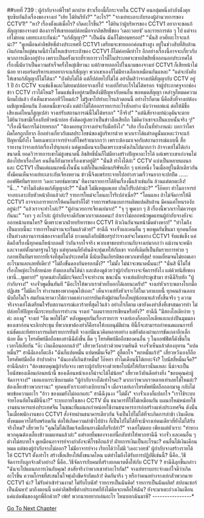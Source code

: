##บทที่ 739 : ผู้กำกับจางพิโรธ!
ตกบ่าย
ข่าวเรื่องนี้ก็กระจายใน CCTV
คนกลุ่มหนึ่งกำลังนั่งคุยซุบซิบกันถึงเรื่องของจางเย่
"เฮ้ย ได้ยินรึยัง?"
"อะไร?"
"จางเย่ทะเลาะกับรองผู้อำนวยการของ CCTV1!"
"หา? เรื่องตั้งแต่เมื่อไร? เกิดอะไรขึ้น?"
"ได้ยินว่าผู้บริหารของ CCTV1 อยากจะขอแก้สัญญาของจางเย่ ต้องการให้เขายอมปล่อยมือจากลิขสิทธิ์ของ ‘เดอะวอยซ์’ และรายการต่อ ๆ ไป แต่จางเย่ไม่ยอม เลยทะเลาะกันน่ะ"
"แก้สัญญา?"
"เป็นฉัน ฉันก็ไม่ยอมหรอก!"
"นั่นสิ อาศัยอะไรจะแก้น่ะ?"
"ดูเหมือนค่าลิขสิทธิ์ต่างประเทศที่ CCTV1 เตรียมจะขายออกค่อนข้างสูง อยู่ในช่วงสิบยี่สิบล้าน เงินก้อนใหญ่ขนาดนี้ถ้าไม่ไหลเข้ากระเป๋าของ CCTV1 ก็ไม่ค่อยดีเท่าไร อีกอย่างเรื่องนี้อาจจะเกี่ยวกับพวกการเมืองอยู่บ้าง เพราะเป็นครั้งแรกที่รายการวาไรตี้ในประเทศจะขายลิขสิทธิ์ออกนอกประเทศได้ เรื่องนี้นับว่าเป็นความสำเร็จครั้งใหญ่เชียวนะ แต่ถ้าขายออกไปในนามของจางเย่ CCTV1 ก็เสียหน้าไม่น้อย ทางบอร์ดบริหารเลยอยากจะแก้สัญญา พวกเขาเองก็ไม่มีทางเลือกเหมือนกันแหละ"
"แต่จะบังคับให้เขาแก้สัญญาก็ไม่ได้นา"
"บังคับไม่ได้ แต่ก็ปล่อยไปไม่ได้ อย่าลืมสิว่าจางเย่มีสัญญากับ CCTV อยู่ 1 ปี ถ้า CCTV จะแช่แข็งและไม่ยอมปล่อยจางเย่ไป จางเย่ก็ทำอะไรไม่ได้หรอก จำผู้ประกาศจูจากช่องข่าว CCTV เราได้ไหม? โดนแช่แข็งอยู่สามปีหลังมีปัญหากับคนอื่น พอหมดสัญญา เหล่าจูก็หมดความนิยมไปแล้ว ยังเห็นเขาออกทีวีไหมล่ะ? ไม่รู้เขาไปทำอะไรแล้วตอนนี้ อย่างไรก็ตาม นี่คือสิ่งที่จางเย่ต้องเผชิญเหมือนกัน ถึงตอนนี้เขาจะดัง แต่ถ้าไม่ได้ออกรายการอะไรสักอย่าง นับว่าจบเห่แน่ ต่อให้มีชื่อเสียงแค่ไหนก็สูญเปล่า จางเย่รับสถานการณ์นี้ไม่ได้หรอก"
"ก็จริง!"
"แต่นิสัยจางเย่น่ะดุดันจะตาย ได้ยินว่าเขามีเรื่องกับหัวหน้าบ่อย ยังคิดอยู่เลยว่าเป็นข่าวลือเสียอีก ไม่คิดว่าเขาจะเป็นแบบนั้นจริง ๆ!"
"เรื่องนี้จัดการไม่ง่ายหรอก"
"ต้องคอยดูว่าจางเย่จะรับมือยังไง"
"เฮ้อ เรื่องในที่ทำงานน่ะ บอกว่าใครผิดใครถูกก็ยาก อีกอย่างเกี่ยวกับผลประโยชน์ของผู้บริหารด้วย พวกเราได้แต่รอดูนั่นแหละว่าจะแก้ปัญหานี้ยังไง โดยเฉพาะอาจารย์จางที่โชคร้ายมากกว่า เพราะต้องมาเจอกับสถานการณ์แบบนี้ สื่อรายงานว่าจางเย่ก่อเรื่องไปทุกแห่ง แต่ดูเหมือนจะเป็นเพราะเขาดังเกินไปมากกว่า ถ้าจางเย่ไม่ได้เก่งขนาดนี้ ยอดวิวรายการเขาไม่สูงขนาดนี้ ลิขสิทธิ์นั่นก็ไม่มีทางสร้างปัญหาอะไรได้ แต่เพราะเขาเก่งจนไม่ต้องไปหาเรื่องใคร คนอื่นก็ยังมาหาเรื่องเขาอยู่ดี!"
"นั่นสิ ทำไงได้ล่ะ"
CCTV แบ่งเป็นหลายแผนก และ CCTV1 เป็นแค่แผนกหนึ่งในนั้น แต่ก็เป็นเหมือนบริษัทเล็ก ๆ แห่งหนึ่ง ในเมื่ออยู่ในตึกเดียวกัน ทั้งมีคนเห็นจางเย่ทะเลาะกับเจียงหยวน ข่าวนี้จึงแพร่กระจายไปอย่างรวดเร็วจนยากจะปกปิด
……
ออฟฟิศทีมรายการ ‘เดอะวอยซ์มหาชน’
ทีมงานรายการได้ยินเรื่องนี้แล้วเช่นกัน ล้วนแต่ตกตะลึง!
"นี่..."
"ทำไมถึงต้องแก้สัญญาล่ะ?"
"นั่นสิ ไม่มีเหตุผลเลย เกินไปรึเปล่าน่ะ?"
"ไอ๊หยา ทำไมอาจารย์จางทะเลาะกับหัวหน้าอีกแล้วล่ะ? รายการใหม่จะโดนอะไรรึเปล่าเนี่ย?"
"โดนแหง ถ้าไม่จัดการให้ดี CCTV1 อาจจะเอารายการให้คนอื่นทำก็ได้! รายการพร้อมงบการผลิตแปดสิบล้าน มีคนแค่ไหนรองับอยู่น่ะ!"
"แล้วเราจะทำไงล่ะ?"
"ผู้อำนวยการเจียงแย่มาก!"
"จุ ๆ พูดเบา ๆ สิ เรื่องนี้พวกเราไม่ควรคุยกันนะ"
"เบา ๆ อะไรล่ะ ผู้กำกับจางดีกับพวกเราตลอดนะ! ถ้าเราไม่ออกหน้าพูดแทนผู้กำกับจางยังจะออกหน้าแทนใคร? นี่เพราะพวกฝ่ายบริหารของ CCTV1 หิวเงินกันจนหน้ามืดต่างหาก!"
"ทำไมถึงเป็นแบบนี้นะ รายการใหม่จวนจะเริ่มแล้วด้วย!"
ฮาฉีฉี จางจั่วและคนอื่น ๆ พอพูดกันขึ้นมา ทุกคนก็อดเป็นห่วงสถานการณ์ของจางเย่ไม่ได้ บางคนถึงกับมีข้อสรุปว่าจางเย่จะโดนทาง CCTV1 จับแช่แข็ง แค่คิดถึงเรื่องนี้ทุกคนก็หน้าถอดสี ว่ากันจากใจจริง พวกเขาชอบทำงานกับจางเย่มากกว่า แม้งานจะหนักและจางเย่ตั้งมาตรฐานไว้สูง แต่ทุกคนก็ยังยินดีจะทุ่มเทให้กับเขา จากที่เดิมทีเป็นทีมรายการห่วย ๆ กลายเป็นทีมรายการที่เจ๋งที่สุดในประเทศได้ นี่นับเป็นเกียรติของพวกเขาที่สุด! ยอดเยี่ยมจนไม่ยอมเอาอะไรมาแลกเลยทีเดียว!
"ไม่ถึงขั้นดองกันหรอกมั้ง?"
"ไม่มั้ง ไม่น่าจะขนาดนั้นนะ!"
"นั่นสิ นี่ไม่ใช่เรื่องใหญ่อะไรสักหน่อย ยังตกลงกันได้น่า และต้องดูด้วยว่าผู้กำกับจางจะจัดการยังไง แต่ด้วยนิสัยของเขานี่...พูดยาก!"
ทุกคนต่างไม่มีกะจิตกะใจจะทำงาน
ขณะนั้น จางเย่ผลักประตูเข้ามา
ฮาฉีฉีรีบทัก "ผู้กำกับจาง!"
จางจั่วพูดขึ้นทันที "มีอะไรให้พวกเราช่วยก็บอกได้เลยนะครับ!"
จางเย่หัวเราะพลางโบกมือปฏิเสธ "ไม่มีอะไร ทำงานของพวกคุณไปเถอะ"
เห็นจางเย่ยังหัวเราะได้ในเวลาแบบนี้ ทุกคนล้วนลอบนับถือในใจ สมกับฉายาดาวไม้กวาดแห่งวงการบันเทิงผู้ผ่านเรื่องใหญ่น้อยมาแล้วทั้งสิ้นจริง ๆ
ความจริงจางเย่ได้เตรียมใจรับสถานการณ์เลวร้ายที่สุดไว้แล้ว อย่างไรก็ตาม เขายังคงทำสิ่งที่เขาสมควรทำ ไม่ปล่อยให้ปัญหานี้กระทบกับการทำงาน
จางเย่ "แผนรายการเขียนหรือยัง?"
ฮาฉีฉี "มีสองไอเดียง่าย ๆ ค่ะ ลองดู"
จางเย่ "อืม พอใช้ได้"
หลังพูดคุยกันเรื่องรายการ จางเย่เองก็ออกไอเดียและแบ่งปันมุมมองของเขาก่อนจะเลิกประชุม ที่พวกเขาต้องทำก็คือรอให้งบอนุมัติผ่าน ทีนี้ก็จะสามารถกำหนดแผนการที่แน่ชัดและทิศทางการผลิตรายการทันที จางเย่มีแนวคิดหลายอย่าง แต่ยังต้องผ่านการขัดเกลาอีกเล็กน้อย
ติ๊ด ๆ
โทรศัพท์มือถือของฮาฉีฉีดังขึ้น
ติ๊ด ๆ
โทรศัพท์มือถือของคนอื่น ๆ ในออฟฟิศก็ดังขึ้นในเวลาไล่เลี่ยกัน
"อ๊ะ เงินเดือนออกแล้ว!" เสี่ยวหวังกล่าวด้วยความยินดี
จางจั่วเห็นแล้วต้องอุทาน "แปดหมื่น?"
ฮาฉีฉีเองก็ตะลึง "ฉันก็แปดหมื่น แปดหมื่นเจ็ด?"
อู่อี้ตกใจ "หกหมื่นเก้า!"
เสี่ยวหวังเองก็ถือโทรศัพท์มือถือ อ้าปากค้าง "ฉันเองก็เกินห้าหมื่น! ไอ๊หยา ทำไมเดือนนี้ได้เยอะจัง? โบนัสสี่หมื่นเจ็ด?"
ฮาฉีฉีกล่าว "ต้องขอบคุณผู้กำกับจาง เพราะผู้กำกับจางช่วยขอโบนัสให้กับเรานั่นแหละ นี่น่าจะเป็นโบนัสของเดือนก่อนหน้านี้ ของเดือนหน้าเองก็น่าจะได้ไม่น้อย"
เสี่ยวหวังยินดีอย่างยิ่ง "ขอบคุณค่ะผู้จัดการจาง!" เธอแอบกระซิบถามต่อ "ผู้กำกับจางได้เท่าไรคะ? มากกว่าพวกเราหลายเท่าเลยใช่ไหมล่ะ? ต้องเลี้ยงข้าวพวกเรานะ"
ทุกคนหัวเราะอย่างเบิกบานใจ
เมื่อจางเย่เอาโทรศัพท์มือถือออกมาดู กลับไม่พบข้อความอะไร "อ้าว ของผมยังไม่ออกแฮะ"
ฮาฉีฉีงุนงง "ไม่มั้ง"
จางจั่วเองก็แปลกใจ "เราใช้ระบบจ่ายโอนอัตโนมัตินี่นา?"
ระบบภายในของ CCTV นั้น ธนาคารที่ใช้ไม่เหมือนกัน แผนกใหม่หน่อยใช้งานธนาคารแห่งประเทศจีน ในขณะที่แผนกเก่าหน่อยใช้งานธนาคารการก่อสร้างแห่งประเทศจีน ดังนั้นในเมื่อพนักงานของ CCTV1 สั่งจ่ายผ่านธนาคารเดียวกัน จึงเป็นไปไม่ได้ที่จะเกิดการล่าช้า เงินเดือนทั้งหมดควรได้รับพร้อมกัน ต่อให้เกิดความล่าช้าไปบ้าง ก็เป็นไปไม่ได้ที่จะมีจางเย่คนเดียวที่ยังไม่ได้รับจริงไหม?
เสี่ยวหวัง "คุณไม่ได้เปิดแจ้งเตือนทางมือถือรึเปล่า?"
จางเย่ไม่ตอบ เพียงแต่หัวเราะ "ท่าทางพวกคุณต้องเลี้ยงข้าวผมแทนแล้วล่ะ"
แต่รอยยิ้มของจางเย่นี้กลับทำให้พวกฮาฉีฉี จางจั่ว และคนอื่น ๆ ต่างไม่สบายใจ ดูเหมือนอาจารย์จางกำลังจะพิโรธอีกแล้ว!
ฝ่ายการเงินเป็นอะไรนะ?
คนอื่นได้เงินเดือนหมด แต่ของผู้กำกับจางไม่ออก?
ไม่มีอาจารย์จาง เรียกได้ว่าไม่มี ‘เดอะวอยซ์’ ผู้กำกับจางสร้างรายได้ให้ CCTV1 ตั้งเท่าไร สร้างชื่อเสียงให้ตั้งขนาดไหน แต่ทำไมถึงได้รับการปฏิบัติเช่นนี้? นี่คือ..วิธีจัดการกับลูกจ้างตัวอย่าง? นี่คือ..วิธีจัดการกับคนที่สร้างยอดเรตติ้งให้กับ CCTV ?
ฮาฉีฉีลุกขึ้นกล่าว "ฉันจะไปแผนกการเงินกับคุณ! สงสัยจริงว่าพวกเขาทำอะไรกัน!"
จางเย่ทราบกระจ่างแก่ใจดีว่าเกิดอะไรขึ้น ความโกรธที่สะสมในใจพุ่งถึงขีดจำกัดแล้ว! คิดกันจริง ๆ หรือว่าคนอย่างจางเย่กลัวพวกนาย CCTV1 น่ะ?
ไม่รับค่าเข้าร่วมงาน!
ไม่รับโบนัส!
รายการเป็นฉันคิด!
รายการเป็นฉันผลิต!
สปอนเซอร์เป็นฉันหา!
มาถึงตอนนี้ แค่ค่าลิขสิทธิ์ต่างประเทศก็ยังไม่คิดจะเหลือให้ฉัน? ยังจะมาเตะถ่วงเงินเดือนแค่แปดพันของลูกพี่อีกด้วย?
เพ้ย!
พวกนายอยากเล่นอะไร ไหนบอกฉันมาซิ?
*-*-*-*-*-*-*-*-*-*-*-*-*-*-*-*-*


[Go To Next Chapter]( ./40.md)